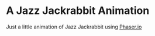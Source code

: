 A Jazz Jackrabbit Animation
===========================

Just a little animation of Jazz Jackrabbit using [Phaser.io](https://phaser.io)
